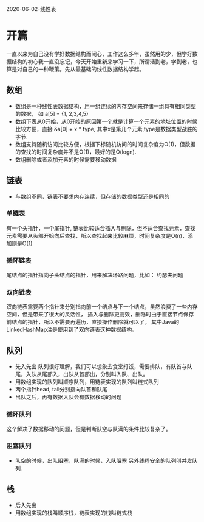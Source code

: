 2020-06-02-线性表
# 开篇
一直以来为自己没有学好数据结构而闹心，工作这么多年，虽然用的少，但学好数据结构的初心我一直没忘记，今天开始重新来学习一下，所谓活到老，学到老，也算是对自己的一种鞭策。先从最基础的线性数据结构学起。
## 数组
- 数组是一种线性表数据结构，用一组连续的内存空间来存储一组具有相同类型的数据， 如 a[5] = {1, 2,3,4,5}
- 数组下表从0开始，从0开始的原因第一个就是计算一个元素的地址位置的时候比较方便，直接 &a[0] + x * type, 其中x是第几个元素,type是数据类型战胜的字节.
- 数组支持随机访问比较方便，根据下标随机访问的时间复杂度为O(1)，但数据的查找的时间复杂度并不是O(1)，最好的是O(logn).
- 数组删除或者添加元素的时候需要移动数据
## 链表
- 与数组不同，链表不要求内存连续，但存储的数据类型还是相同的
### 单链表
有一个头指针，一个尾指针, 链表比较适合插入与删除，但不适合查找元素，查找元素需要从头部开始向后查找，所以查找起来比较麻烦，时间复杂度是O(n)，添加则是O(1)
### 循环链表
尾结点的指针指向子头结点的指针，用来解决环路问题，比如： 约瑟夫问题
### 双向链表
双向链表需要两个指针来分别指向前一个结点与下一个结点，虽然浪费了一些内存空间，但是带来了很大的灵活性， 插入与删除更高效，删除时由于直接节点保存前结点的指针，所以不需要再遍历，直接操作删除就可以了。
其中Java的LinkedHashMap注是使用到了双向链表这种数据结构。
## 队列
- 先入先出
队列很好理解，我们可以想象去食堂打饭，需要排队，有队首与队尾，入队从尾部入，出队从首部出，分别叫入队、出队。
- 用数组实现的队列叫顺序队列，用链表实现的队列叫链式队列
- 两个指针head, tail分别指向队首和队尾
- 出队之后，再有数据入队会有数据移动的问题

### 循环队列
这个解决了数据移动的问题，但是判断队空与队满的条件比较复杂了。

### 阻塞队列
- 队空的时候，出队阻塞，队满的时候，入队阻塞
另外线程安全的队列叫并发队列.

## 栈
- 后入先出
- 用数组实现的栈叫顺序栈，链表实现的栈叫链式栈
